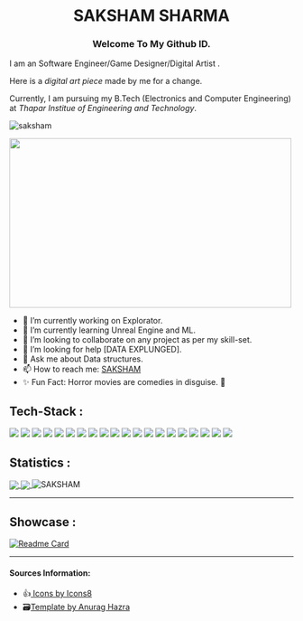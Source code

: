 <h1 align="center">SAKSHAM SHARMA</h1> 
<h3 align="center">Welcome To My Github ID.</h3>
<p>I am an Software Engineer/Game Designer/Digital Artist .</p>
<p>Here is a <em> digital art piece</em> made by me for a change. </p>
<p> Currently, I am pursuing my B.Tech (Electronics and Computer Engineering) at <em>Thapar Institue of Engineering and Technology</em>.</p>

<p align="left"> <img src="https://komarev.com/ghpvc/?username=SAKSHAM-SAAM&label=Profile%20views&color=0e75b6&style=flat" alt="saksham" /> </p>

<img src="https://user-images.githubusercontent.com/43875653/117937355-831ee780-b323-11eb-8a37-6b1c2c875482.png" height="300" width="500">
<!--
**SAKSHAM-SAAM/SAKSHAM-SAAM** is a ✨ _special_ ✨ repository because its `README.md` (this file) appears on your GitHub profile.
Here are some ideas to get you started:
-->

- 🔭 I’m currently working on Explorator.
- 🌱 I’m currently learning Unreal Engine and ML.
- 👯 I’m looking to collaborate on any project as per my skill-set.
- 🤔 I’m looking for help [DATA EXPLUNGED].
- 💬 Ask me about Data structures.
- 📫 How to reach me: [SAKSHAM](https://www.linkedin.com/in/saksham-sharma-saam/)
- ✨ Fun Fact: Horror movies are comedies in disguise. 🦖
<!--
- 😄 Pronouns: ...
- ⚡ Fun fact: ...
-   ![Anurag's GitHub stats](https://github-readme-stats.vercel.app/api?username=anuraghazra&show_icons=true&theme=radical)
-   [![Top Langs](https://github-readme-stats.vercel.app/api/top-langs/?username=anuraghazra&layout=compact)](https://github.com/anuraghazra/github-readme-stats)
-->

## Tech-Stack :

<p align="left"> 
<a href="https://www.cprogramming.com/"><img src="https://img.icons8.com/color/48/000000/c-programming.png"/></a> 
<a href="https://isocpp.org/"><img src="https://img.icons8.com/color/48/000000/c-plus-plus-logo.png"/></a>
<a href="https://www.python.org/"><img src="https://img.icons8.com/color/48/000000/python.png"/></a>
<a href="https://matlab.mathworks.com/"><img src="https://img.icons8.com/fluent/48/000000/matlab.png"/></a>
<a href="https://www.arduino.cc/"><img src="https://img.icons8.com/color/48/000000/arduino.png"/></a>
<a href="https://www.qt.io/"><img src="https://img.icons8.com/ios-filled/50/26e07f/qt.png"/></a>
<a href="https://unity.com/"><img src="https://img.icons8.com/ios/50/4a90e2/unity.png"/></a>
<a href="https://www.unrealengine.com/en-US/"><img src="https://img.icons8.com/nolan/64/unreal-engine.png"/></a>
<a href="https://quixel.com/bridge"><img src="https://img.icons8.com/metro/26/4a90e2/adobe-bridge.png"/></a>
<a href="https://www.blender.org/"><img src="https://img.icons8.com/fluent/64/000000/blender-3d.png"/></a>
<a href="https://www.linux.org/"><img src="https://img.icons8.com/color/48/000000/linux.png"/></a>
<a href="https://www.kali.org/"><img src="https://img.icons8.com/color/48/4a90e2/kali-linux.png"/></a>
<a href="https://www.w3schools.com/html/"><img src="https://img.icons8.com/dusk/64/4a90e2/html-5.png"/></a>
<a href="https://www.w3schools.com/css/default.asp"><img src="https://img.icons8.com/color/48/4a90e2/css3.png"/></a>
<a href="https://www.w3schools.com/js/default.asp"><img src="https://img.icons8.com/color/48/4a90e2/javascript.png"/></a>
<a href="https://www.npmjs.com/"><img src="https://img.icons8.com/color/48/4a90e2/npm.png"/></a>
<a href="https://nodejs.org/en/"><img src="https://img.icons8.com/color/48/000000/nodejs.png"/></a>
<a href="https://www.mongodb.com/"><img src="https://img.icons8.com/color/48/4a90e2/mongodb.png"/></a>
<a href="https://www.anaconda.com/"><img src="https://img.icons8.com/dusk/64/000000/anaconda.png"/></a>
<a href="https://www.tensorflow.org/"><img src="https://img.icons8.com/color/48/000000/tensorflow.png"/></a>
</p>

## Statistics :
<a href="https://github.com/anuraghazra/github-readme-stats">
  <img align="center" src="https://github-readme-stats.vercel.app/api?username=SAKSHAM-SAAM&show_icons=true&theme=radical" />
</a>

<a href="https://github.com/anuraghazra/convoychat">
  <img align="center" src="https://github-readme-stats.vercel.app/api/top-langs/?username=SAKSHAM-SAAM&layout=compact&theme=radical" />
</a>

<a>
<img align="justified" src="https://github-readme-streak-stats.herokuapp.com/?user=SAKSHAM-SAAM&theme=radical" alt="SAKSHAM" /> 
</a>

--------------------------

## Showcase :
[![Readme Card](https://github-readme-stats.vercel.app/api/pin/?username=SAKSHAM-SAAM&repo=Graphs-algorithms&theme=radical)](https://github.com/SAKSHAM-SAAM/Graphs-algorithms)

--------------------------
#### Sources Information:
<ul>
<li> 👍<a href="https://icons8.com/"> Icons by Icons8 </a> </li>

<li> 🗃️<a href="https://github.com/anuraghazra">Template by Anurag Hazra</a></li>
</ul>
